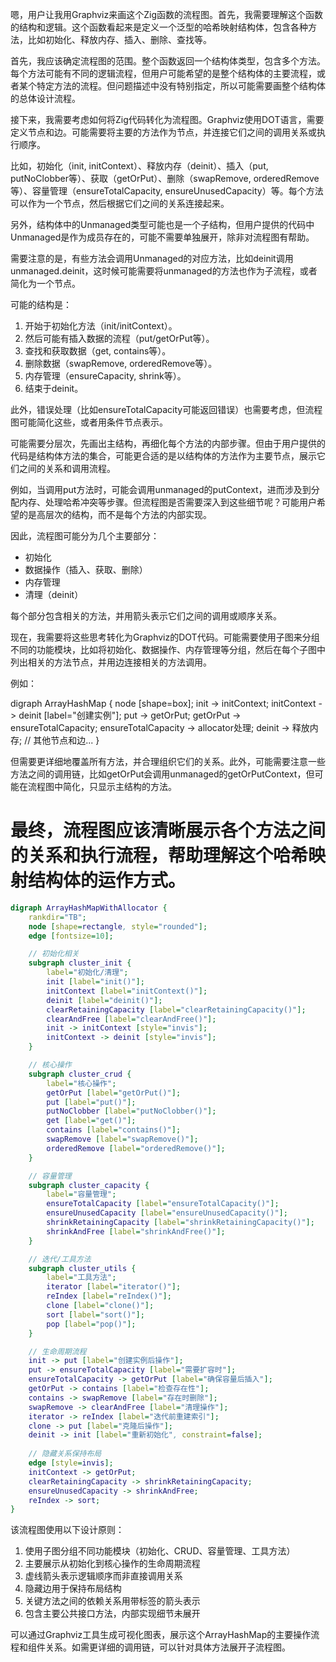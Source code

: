 嗯，用户让我用Graphviz来画这个Zig函数的流程图。首先，我需要理解这个函数的结构和逻辑。这个函数看起来是定义一个泛型的哈希映射结构体，包含各种方法，比如初始化、释放内存、插入、删除、查找等。

首先，我应该确定流程图的范围。整个函数返回一个结构体类型，包含多个方法。每个方法可能有不同的逻辑流程，但用户可能希望的是整个结构体的主要流程，或者某个特定方法的流程。但问题描述中没有特别指定，所以可能需要画整个结构体的总体设计流程。

接下来，我需要考虑如何将Zig代码转化为流程图。Graphviz使用DOT语言，需要定义节点和边。可能需要将主要的方法作为节点，并连接它们之间的调用关系或执行顺序。

比如，初始化（init, initContext）、释放内存（deinit）、插入（put, putNoClobber等）、获取（getOrPut）、删除（swapRemove, orderedRemove等）、容量管理（ensureTotalCapacity, ensureUnusedCapacity）等。每个方法可以作为一个节点，然后根据它们之间的关系连接起来。

另外，结构体中的Unmanaged类型可能也是一个子结构，但用户提供的代码中Unmanaged是作为成员存在的，可能不需要单独展开，除非对流程图有帮助。

需要注意的是，有些方法会调用Unmanaged的对应方法，比如deinit调用unmanaged.deinit，这时候可能需要将unmanaged的方法也作为子流程，或者简化为一个节点。

可能的结构是：

1. 开始于初始化方法（init/initContext）。
2. 然后可能有插入数据的流程（put/getOrPut等）。
3. 查找和获取数据（get, contains等）。
4. 删除数据（swapRemove, orderedRemove等）。
5. 内存管理（ensureCapacity, shrink等）。
6. 结束于deinit。

此外，错误处理（比如ensureTotalCapacity可能返回错误）也需要考虑，但流程图可能简化这些，或者用条件节点表示。

可能需要分层次，先画出主结构，再细化每个方法的内部步骤。但由于用户提供的代码是结构体方法的集合，可能更合适的是以结构体的方法作为主要节点，展示它们之间的关系和调用流程。

例如，当调用put方法时，可能会调用unmanaged的putContext，进而涉及到分配内存、处理哈希冲突等步骤。但流程图是否需要深入到这些细节呢？可能用户希望的是高层次的结构，而不是每个方法的内部实现。

因此，流程图可能分为几个主要部分：

- 初始化
- 数据操作（插入、获取、删除）
- 内存管理
- 清理（deinit）

每个部分包含相关的方法，并用箭头表示它们之间的调用或顺序关系。

现在，我需要将这些思考转化为Graphviz的DOT代码。可能需要使用子图来分组不同的功能模块，比如将初始化、数据操作、内存管理等分组，然后在每个子图中列出相关的方法节点，并用边连接相关的方法调用。

例如：

digraph ArrayHashMap {
    node [shape=box];
    init -> initContext;
    initContext -> deinit [label="创建实例"];
    put -> getOrPut;
    getOrPut -> ensureTotalCapacity;
    ensureTotalCapacity -> allocator处理;
    deinit -> 释放内存;
    // 其他节点和边...
}

但需要更详细地覆盖所有方法，并合理组织它们的关系。此外，可能需要注意一些方法之间的调用链，比如getOrPut会调用unmanaged的getOrPutContext，但可能在流程图中简化，只显示主结构的方法。

最终，流程图应该清晰展示各个方法之间的关系和执行流程，帮助理解这个哈希映射结构体的运作方式。
================================================
```dot
digraph ArrayHashMapWithAllocator {
    rankdir="TB";
    node [shape=rectangle, style="rounded"];
    edge [fontsize=10];

    // 初始化相关
    subgraph cluster_init {
        label="初始化/清理";
        init [label="init()"];
        initContext [label="initContext()"];
        deinit [label="deinit()"];
        clearRetainingCapacity [label="clearRetainingCapacity()"];
        clearAndFree [label="clearAndFree()"];
        init -> initContext [style="invis"];
        initContext -> deinit [style="invis"];
    }

    // 核心操作
    subgraph cluster_crud {
        label="核心操作";
        getOrPut [label="getOrPut()"];
        put [label="put()"];
        putNoClobber [label="putNoClobber()"];
        get [label="get()"];
        contains [label="contains()"];
        swapRemove [label="swapRemove()"];
        orderedRemove [label="orderedRemove()"];
    }

    // 容量管理
    subgraph cluster_capacity {
        label="容量管理";
        ensureTotalCapacity [label="ensureTotalCapacity()"];
        ensureUnusedCapacity [label="ensureUnusedCapacity()"];
        shrinkRetainingCapacity [label="shrinkRetainingCapacity()"];
        shrinkAndFree [label="shrinkAndFree()"];
    }

    // 迭代/工具方法
    subgraph cluster_utils {
        label="工具方法";
        iterator [label="iterator()"];
        reIndex [label="reIndex()"];
        clone [label="clone()"];
        sort [label="sort()"];
        pop [label="pop()"];
    }

    // 生命周期流程
    init -> put [label="创建实例后操作"];
    put -> ensureTotalCapacity [label="需要扩容时"];
    ensureTotalCapacity -> getOrPut [label="确保容量后插入"];
    getOrPut -> contains [label="检查存在性"];
    contains -> swapRemove [label="存在时删除"];
    swapRemove -> clearAndFree [label="清理操作"];
    iterator -> reIndex [label="迭代前重建索引"];
    clone -> put [label="克隆后操作"];
    deinit -> init [label="重新初始化", constraint=false];
    
    // 隐藏关系保持布局
    edge [style=invis];
    initContext -> getOrPut;
    clearRetainingCapacity -> shrinkRetainingCapacity;
    ensureUnusedCapacity -> shrinkAndFree;
    reIndex -> sort;
}
```

该流程图使用以下设计原则：
1. 使用子图分组不同功能模块（初始化、CRUD、容量管理、工具方法）
2. 主要展示从初始化到核心操作的生命周期流程
3. 虚线箭头表示逻辑顺序而非直接调用关系
4. 隐藏边用于保持布局结构
5. 关键方法之间的依赖关系用带标签的箭头表示
6. 包含主要公共接口方法，内部实现细节未展开

可以通过Graphviz工具生成可视化图表，展示这个ArrayHashMap的主要操作流程和组件关系。如需更详细的调用链，可以针对具体方法展开子流程图。